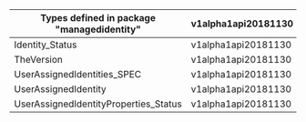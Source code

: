 | Types defined in package "managedidentity" | v1alpha1api20181130 |
|--------------------------------------------|---------------------|
| Identity_Status                            | v1alpha1api20181130 |
| TheVersion                                 | v1alpha1api20181130 |
| UserAssignedIdentities_SPEC                | v1alpha1api20181130 |
| UserAssignedIdentity                       | v1alpha1api20181130 |
| UserAssignedIdentityProperties_Status      | v1alpha1api20181130 |
